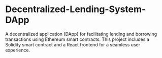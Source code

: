 # Decentralized-Lending-System-DApp
A decentralized application (DApp) for facilitating lending and borrowing transactions using Ethereum smart contracts. This project includes a Solidity smart contract and a React frontend for a seamless user experience.
